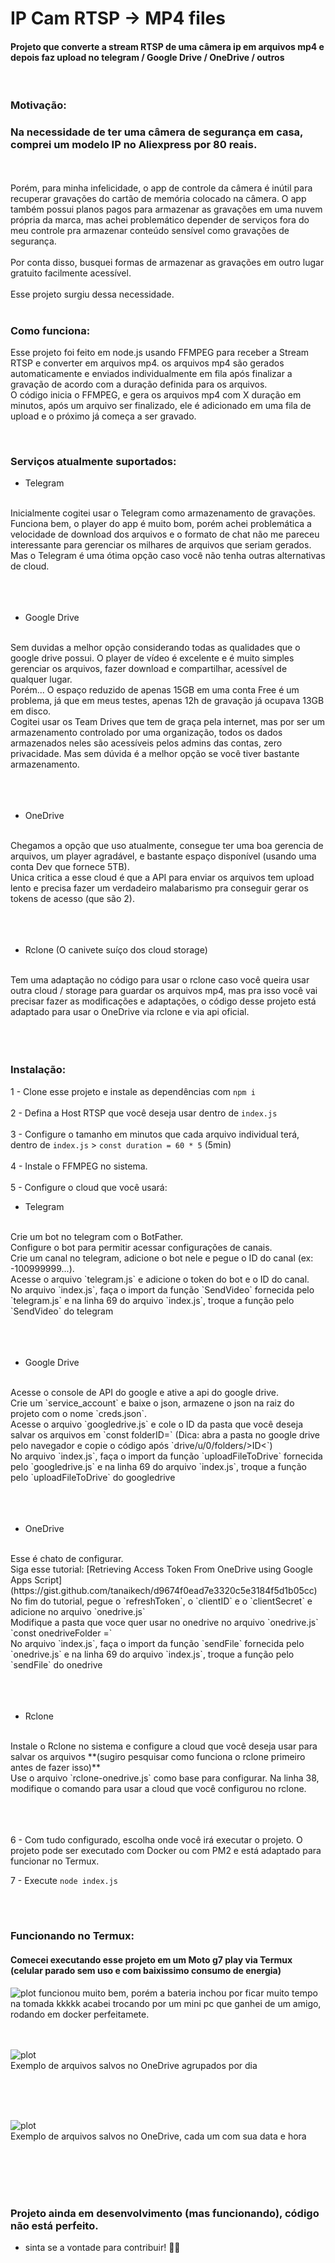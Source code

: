 # IP Cam RTSP -> MP4 files
#### Projeto que converte a stream RTSP de uma câmera ip em arquivos mp4 e depois faz upload no telegram / Google Drive / OneDrive / outros
</br>

### Motivação:
### Na necessidade de ter uma câmera de segurança em casa, comprei um modelo IP no Aliexpress por 80 reais.
</br>
</br>
Porém, para minha infelicidade, o app de controle da câmera é inútil para recuperar gravações do cartão de memória colocado na câmera. O app também possui planos pagos para armazenar as gravações em uma nuvem própria da marca, mas achei problemático depender de serviços fora do meu controle pra armazenar conteúdo sensível como gravações de segurança.
</br>
</br>
Por conta disso, busquei formas de armazenar as gravações em outro lugar gratuito facilmente acessível.
</br>
</br>
Esse projeto surgiu dessa necessidade.
</br>
</br>

### Como funciona:
Esse projeto foi feito em node.js usando FFMPEG para receber a Stream RTSP e converter em arquivos mp4. os arquivos mp4 são gerados automaticamente e enviados individualmente em fila após finalizar a gravação de acordo com a duração definida para os arquivos.
</br>
O código inicia o FFMPEG, e gera os arquivos mp4 com X duração em minutos, após um arquivo ser finalizado, ele é adicionado em uma fila de upload e o próximo já começa a ser gravado.

</br>

### Serviços atualmente suportados:
- Telegram
</br>
Inicialmente cogitei usar o Telegram como armazenamento de gravações. Funciona bem, o player do app é muito bom, porém achei problemática a velocidade de download dos arquivos e o formato de chat não me pareceu interessante para gerenciar os milhares de arquivos que seriam gerados. Mas o Telegram é uma ótima opção caso você não tenha outras alternativas de cloud.

</br>
</br>
</br>
</br>

- Google Drive
</br>
Sem duvidas a melhor opção considerando todas as qualidades que o google drive possui. O player de vídeo é excelente e é muito simples gerenciar os arquivos, fazer download e compartilhar, acessível de qualquer lugar.
</br>
Porém... O espaço reduzido de apenas 15GB em uma conta Free é um problema, já que em meus testes, apenas 12h de gravação já ocupava 13GB em disco.
</br>
Cogitei usar os Team Drives que tem de graça pela internet, mas por ser um armazenamento controlado por uma organização, todos os dados armazenados neles são acessíveis pelos admins das contas, zero privacidade. Mas sem dúvida é a melhor opção se você tiver bastante armazenamento.

</br>
</br>
</br>
</br>

- OneDrive
</br>
Chegamos a opção que uso atualmente, consegue ter uma boa gerencia de arquivos, um player agradável, e bastante espaço disponível (usando uma conta Dev que fornece 5TB).
</br>
Unica critica a esse cloud é que a API para enviar os arquivos tem upload lento e precisa fazer um verdadeiro malabarismo pra conseguir gerar os tokens de acesso (que são 2).

</br>
</br>
</br>
</br>

- Rclone (O canivete suíço dos cloud storage)
</br>
Tem uma adaptação no código para usar o rclone caso você queira usar outra cloud / storage para guardar os arquivos mp4, mas pra isso você vai precisar fazer as modificações e adaptações, o código desse projeto está adaptado para usar o OneDrive via rclone e via api oficial.

</br>
</br>
</br>
</br>

### Instalação:

1 - Clone esse projeto e instale as dependências com `npm i`
</br>
</br>
2 - Defina a Host RTSP que você deseja usar dentro de `index.js`
</br>
</br>
3 - Configure o tamanho em minutos que cada arquivo individual terá, dentro de `index.js` > `const duration = 60 * 5` (5min)
</br>
</br>
4 - Instale o FFMPEG no sistema.
</br>
</br>
5 - Configure o cloud que você usará:
- Telegram
</br>
Crie um bot no telegram com o BotFather.
</br>
Configure o bot para permitir acessar configurações de canais.
</br>
Crie um canal no telegram, adicione o bot nele e pegue o ID do canal (ex: -100999999...).
</br>
Acesse o arquivo `telegram.js` e adicione o token do bot e o ID do canal.
</br>
No arquivo `index.js`, faça o import da função `SendVideo` fornecida pelo `telegram.js` e na linha 69 do arquivo `index.js`, troque a função pelo `SendVideo` do telegram

</br>
</br>
</br>
</br>

- Google Drive
</br>
Acesse o console de API do google e ative a api do google drive.
</br>
Crie um `service_account` e baixe o json, armazene o json na raiz do projeto com o nome `creds.json`.
</br>
Acesse o arquivo `googledrive.js` e cole o ID da pasta que você deseja salvar os arquivos em `const folderID=` (Dica: abra a pasta no google drive pelo navegador e copie o código após `drive/u/0/folders/>ID<`)
</br>
No arquivo `index.js`, faça o import da função `uploadFileToDrive` fornecida pelo `googledrive.js` e na linha 69 do arquivo `index.js`, troque a função pelo `uploadFileToDrive` do googledrive

</br>
</br>
</br>
</br>

- OneDrive
</br>
Esse é chato de configurar.
</br>
Siga esse tutorial: [Retrieving Access Token From OneDrive using Google Apps Script](https://gist.github.com/tanaikech/d9674f0ead7e3320c5e3184f5d1b05cc)
</br>
No fim do tutorial, pegue o `refreshToken`, o `clientID` e o `clientSecret` e adicione no arquivo `onedrive.js`
</br>
Modifique a pasta que voce quer usar no onedrive no arquivo `onedrive.js` `const onedriveFolder =`
</br>
No arquivo `index.js`, faça o import da função `sendFile` fornecida pelo `onedrive.js` e na linha 69 do arquivo `index.js`, troque a função pelo `sendFile` do onedrive

</br>
</br>
</br>
</br>

- Rclone
</br>
Instale o Rclone no sistema e configure a cloud que você deseja usar para salvar os arquivos **(sugiro pesquisar como funciona o rclone primeiro antes de fazer isso)**
</br>
Use o arquivo `rclone-onedrive.js` como base para configurar. Na linha 38, modifique o comando para usar a cloud que você configurou no rclone.

</br>
</br>
</br>
</br>

6 - Com tudo configurado, escolha onde você irá executar o projeto.
O projeto pode ser executado com Docker ou com PM2 e está adaptado para funcionar no Termux.

7 - Execute `node index.js`

</br>
</br>

### Funcionando no Termux:

#### Comecei executando esse projeto em um Moto g7 play via Termux (celular parado sem uso e com baixissimo consumo de energia)


![plot](./src/termux.jpg)
funcionou muito bem, porém a bateria inchou por ficar muito tempo na tomada kkkkk acabei trocando por um mini pc que ganhei de um amigo, rodando em docker perfeitamete.
</br>
</br>
</br>

![plot](./src/onedrive1.png)
</br>
Exemplo de arquivos salvos no OneDrive agrupados por dia

</br>
</br>
</br>

![plot](./src/onedrive2.png)
</br>
Exemplo de arquivos salvos no OneDrive, cada um com sua data e hora

</br>
</br>
</br>
</br>

### Projeto ainda em desenvolvimento (mas funcionando), código não está perfeito.
- sinta se a vontade para contribuir! 🤜🤛
